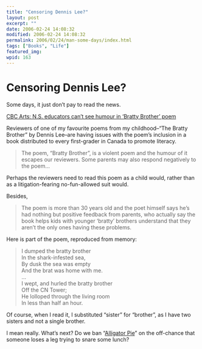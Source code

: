 ```yaml
---
title: "Censoring Dennis Lee?"
layout: post
excerpt: ""
date: 2006-02-24 14:08:32
modified: 2006-02-24 14:08:32
permalink: 2006/02/24/man-some-days/index.html
tags: ["Books", "Life"]
featured_img: 
wpid: 163
---
```


# Censoring Dennis Lee?

Some days, it just don’t pay to read the news.

[CBC Arts: N.S. educators can’t see humour in ‘Bratty Brother’ poem](http://www.cbc.ca/news/arts/n-s-educators-can-t-see-humour-in-bratty-brother-poem-1.566708)

Reviewers of one of my favourite poems from my childhood–“The Bratty Brother” by Dennis Lee–are having issues with the poem’s inclusion in a book distributed to every first-grader in Canada to promote literacy.

> The poem, “Bratty Brother”, is a violent poem and the humour of it escapes our reviewers. Some parents may also respond negatively to the poem…

Perhaps the reviewers need to read this poem as a child would, rather than as a litigation-fearing no-fun-allowed suit would.

Besides,

> The poem is more than 30 years old and the poet himself says he’s had nothing but positive feedback from parents, who actually say the book helps kids with younger ‘bratty’ brothers understand that they aren’t the only ones having these problems.

Here is part of the poem, reproduced from memory:

> I dumped the bratty brother  
> In the shark-infested sea,  
> By dusk the sea was empty  
> And the brat was home with me.  
> …  
> I wept, and hurled the bratty brother  
> Off the CN Tower;  
> He lolloped through the living room  
> In less than half an hour.

Of course, when I read it, I substituted “sister” for “brother”, as I have two sisters and not a single brother.

I mean really. What’s next? Do we ban “[Alligator Pie](http://www.library.utoronto.ca/canpoetry/lee/poem7.htm)” on the off-chance that someone loses a leg trying to snare some lunch?